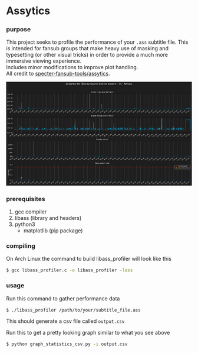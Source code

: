 # Assytics
### purpose
This project seeks to profile the performance of your `.ass` subtitle file. This is intended for fansub groups that make heavy use of masking and typesetting (or other visual tricks) in order to provide a much more immersive viewing experience.  
Includes minor modifications to improve plot handling.  
All credit to [specter-fansub-tools/assytics](https://github.com/N0r01/specter-fansub-tools/tree/main/assytics).

![graph of performance metrics](plot.png)

### prerequisites
1. gcc compiler
2. libass (library and headers)
3. python3
    * matplotlib (pip package)

### compiling
On Arch Linux the command to build libass_profiler will look like this
```bash
$ gcc libass_profiler.c -o libass_profiler -lass
```

### usage
Run this command to gather performance data
```bash
$ ./libass_profiler /path/to/your/subtitle_file.ass
```
This should generate a csv file called `output.csv`

Run this to get a pretty looking graph similar to what you see above
```bash
$ python graph_statistics_csv.py -i output.csv
```
